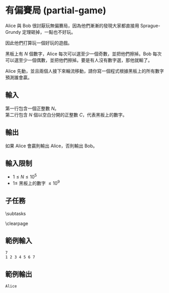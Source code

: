 # 有偏賽局 (partial-game)


Alice 與 Bob 很討厭玩無偏賽局，因為他們漸漸的發現大家都直接用 Sprague-Grundy 定理砸掉，一點也不好玩。

因此他們打算玩一個好玩的遊戲。

黑板上有 $N$ 個數字，Alice 每次可以選至少一個奇數，並把他們擦掉。Bob 每次可以選至少一個偶數，並把他們擦掉。要是有人沒有數字選，那他就輸了。

Alice 先動，並且兩個人接下來輪流移動，請你寫一個程式根據黑板上的所有數字預測誰會贏。

## 輸入
第一行包含一個正整數 $N$。  
第二行包含 $N$ 個以空白分開的正整數 $C$，代表黑板上的數字。

## 輸出
如果 Alice 會贏則輸出 Alice，否則輸出 Bob。

## 輸入限制
 - $1 \leq N \leq 10^5$
 - $1 \leq$ 黑板上的數字 $\leq 10^9$

## 子任務
\subtasks

\clearpage

## 範例輸入
```
7
1 2 3 4 5 6 7
```

## 範例輸出
```
Alice
```
